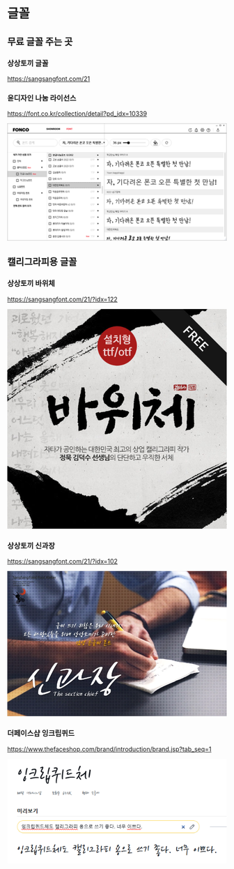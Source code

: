 # 글꼴

## 무료 글꼴 주는 곳
### 상상토끼 글꼴

https://sangsangfont.com/21

### 윤디자인 나눔 라이선스
https://font.co.kr/collection/detail?pd_idx=10339

![](../../../../img/20241226205347.png)


## 캘리그라피용 글꼴
### 상상토끼 바위체
https://sangsangfont.com/21/?idx=122

![](../../../../img/20241226201251.png)


### 상상토끼 신과장
https://sangsangfont.com/21/?idx=102

![](../../../../img/20241226201400.png)


### 더페이스샵 잉크립퀴드
https://www.thefaceshop.com/brand/introduction/brand.jsp?tab_seq=1

![](../../../../img/20241226201711.png)